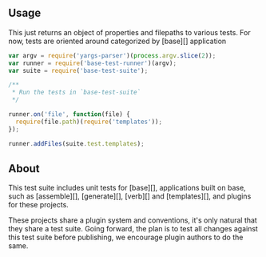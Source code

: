 ## Usage

This just returns an object of properties and filepaths to various tests. For now, tests are oriented around categorized by [base][] application

```js
var argv = require('yargs-parser')(process.argv.slice(2));
var runner = require('base-test-runner')(argv);
var suite = require('base-test-suite');

/**
 * Run the tests in `base-test-suite`
 */

runner.on('file', function(file) {
  require(file.path)(require('templates'));
});

runner.addFiles(suite.test.templates);
```

## About

This test suite includes unit tests for [base][], applications built on base, such as [assemble][], [generate][], [verb][] and [templates][], and plugins for these projects.

These projects share a plugin system and conventions, it's only natural that they share a test suite. Going forward, the plan is to test all changes against this test suite before publishing, we encourage plugin authors to do the same.